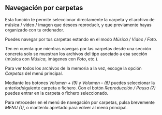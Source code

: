 ## Navegación por carpetas

Esta función te permite seleccionar directamente la carpeta y el archivo de música / video / imagen que desees reproducir, y que previamente hayas organizado con tu ordenador.

Puedes navegar por tus carpetas estando en el modo *Música / Video / Foto*. 

Ten en cuenta que mientras navegas por las carpetas desde una sección concreta solo se muestran los archivos del tipo asociado a esa sección (música con *Música*, imágenes con *Foto*, etc.). 

Para ver todos los archivos de la memoria a la vez, escoge la opción *Carpetas* del menú principal.

Mediante los botones *Volumen + (9)* y *Volumen – (6)* puedes seleccionar la anterior/siguiente carpeta o fichero. Con el botón *Reproducción / Pausa (7)*  puedes entrar en la carpeta o fichero seleccionado.

Para retroceder en el menú de navegación por carpetas, pulsa brevemente *MENU (1)*, o mantenlo apretado para volver al menú principal.


